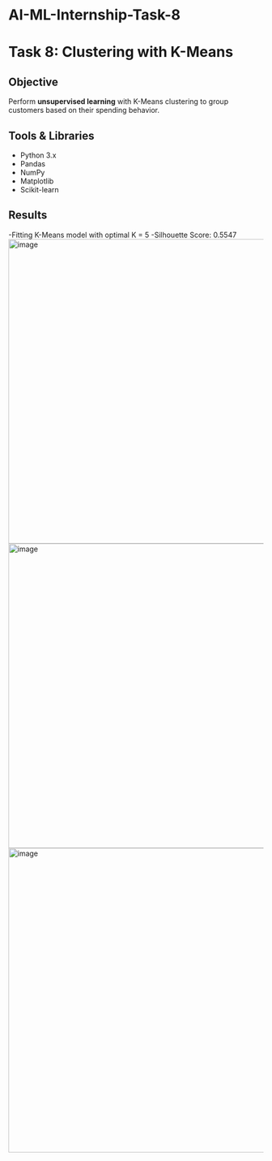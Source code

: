 # AI-ML-Internship-Task-8
# Task 8: Clustering with K-Means

## Objective
Perform **unsupervised learning** with K-Means clustering to group customers based on their spending behavior.


## Tools & Libraries
- Python 3.x
- Pandas
- NumPy
- Matplotlib
- Scikit-learn

## Results
-Fitting K-Means model with optimal K = 5
-Silhouette Score: 0.5547
<img width="800" height="600" alt="image" src="https://github.com/user-attachments/assets/56a0615e-d0c7-4d0d-b654-967a74324acf" />
<img width="800" height="600" alt="image" src="https://github.com/user-attachments/assets/6969482d-4c0c-4a39-a893-2ffa1b4f9397" />
<img width="800" height="600" alt="image" src="https://github.com/user-attachments/assets/7e5772f3-fff0-45a9-bae8-1dd69daea1b9" />
